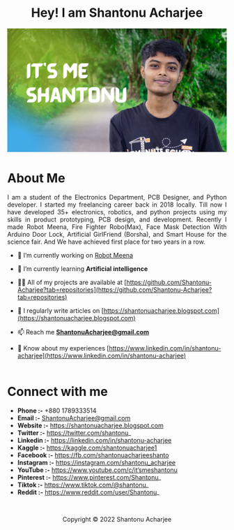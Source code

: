 <h1 align = "center">Hey! I am Shantonu Acharjee</h1>
<img src="./Photo/ShantonuAcharjeeThumbnail.png" alt="Shantonu Acharjee Photo" title="Shantonu Acharjee"/> <br>




# About Me
<p align = "justify">
I am a student of the Electronics Department, PCB Designer, and Python developer. I started my freelancing career back in 2018 locally. Till now I have developed 35+ electronics, robotics, and python projects using my skills in product prototyping, PCB design, and development. Recently I made Robot Meena, Fire Fighter Robo(Max), Face Mask Detection With Arduino Door Lock, Artificial GirlFriend (Borsha), and Smart House for the science fair. And We have achieved first place for two years in a row.
</p>



- 🔭 I’m currently working on [Robot Meena](https://github.com/Shantonu-Acharjee/Robot-Meena)

- 🌱 I’m currently learning **Artificial intelligence**

- 👨‍💻 All of my projects are available at [https://github.com/Shantonu-Acharjee?tab=repositories](https://github.com/Shantonu-Acharjee?tab=repositories)

- 📝 I regularly write articles on [https://shantonuacharjee.blogspot.com](https://shantonuacharjee.blogspot.com)

- 📫 Reach me **ShantonuAcharjee@gmail.com**

- 📄 Know about my experiences [https://www.linkedin.com/in/shantonu-acharjee](https://www.linkedin.com/in/shantonu-acharjee) <br> <br>




# Connect with me

- **Phone     :-** +880 1789333514
- **Email     :-** ShantonuAcharjee@gmail.com
- **Website   :-** https://shantonuacharjee.blogspot.com
- **Twitter   :-** https://twitter.com/shantonu_
- **Linkedin  :-** https://linkedin.com/in/shantonu-acharjee
- **Kaggle    :-** https://kaggle.com/shantonuacharjee1
- **Facebook  :-** https://fb.com/shantonuacharjeeshanto
- **Instagram :-** https://instagram.com/shantonu_acharjee
- **YouTube   :-** https://www.youtube.com/c/it’smeshantonu
- **Pinterest :-** https://www.pinterest.com/Shantonu_
- **Tiktok    :-** https://www.tiktok.com/@shantonu_
- **Reddit    :-** https://www.reddit.com/user/Shantonu_

<br> 

<p align = "center">Copyright © 2022 Shantonu Acharjee</p>






